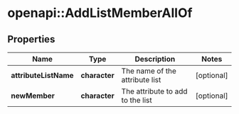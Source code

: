 # openapi::AddListMemberAllOf


## Properties
Name | Type | Description | Notes
------------ | ------------- | ------------- | -------------
**attributeListName** | **character** | The name of the attribute list | [optional] 
**newMember** | **character** | The attribute to add to the list | [optional] 


